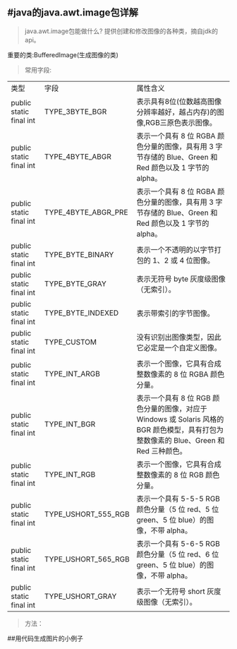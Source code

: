 #java的java.awt.image包详解
---
>java.awt.image包能做什么?
>提供创建和修改图像的各种类，摘自jdk的api。

重要的类:BufferedImage(生成图像的类)
>常用字段:
<table>
   <tr>
	  <td>类型</td>
      <td>字段</td>
      <td>属性含义</td>
   </tr>
   <tr>
	  <td>public static final int</td>
      <td>TYPE_3BYTE_BGR</td>
      <td>表示具有8位(位数越高图像分辨率越好，越占内存)的图像,RGB三原色表示图像。</td>  
   </tr>
	<tr>
	  <td>public static final int</td>
      <td>TYPE_4BYTE_ABGR</td>
      <td> 表示一个具有 8 位 RGBA 颜色分量的图像，具有用 3 字节存储的 Blue、Green 和 Red 颜色以及 1 字节的 alpha。</td>  
   </tr>
	<tr>
      <td>public static final int</td>
      <td>TYPE_4BYTE_ABGR_PRE</td>
      <td> 表示一个具有 8 位 RGBA 颜色分量的图像，具有用 3 字节存储的 Blue、Green 和 Red 颜色以及 1 字节的 alpha。</td>  
   </tr>
   <tr>
      <td>public static final int</td>
      <td>TYPE_BYTE_BINARY</td>
      <td>表示一个不透明的以字节打包的 1、2 或 4 位图像。</td>  
   </tr>
   <tr>
      <td>public static final int</td>
      <td>TYPE_BYTE_GRAY</td>
      <td>表示无符号 byte 灰度级图像（无索引）。</td>  
   </tr>
   <tr>
      <td>public static final int</td>
      <td>TYPE_BYTE_INDEXED</td>
      <td>表示带索引的字节图像。</td>  
   </tr>
   <tr>
      <td>public static final int</td>
      <td>TYPE_CUSTOM</td>
      <td>没有识别出图像类型，因此它必定是一个自定义图像。</td>  
   </tr>
   <tr>
      <td>public static final int</td>
      <td>TYPE_INT_ARGB</td>
      <td> 表示一个图像，它具有合成整数像素的 8 位 RGBA 颜色分量。</td>  
   </tr>
   <tr>
      <td>public static final int</td>
      <td>TYPE_INT_BGR</td>
      <td>表示一个具有 8 位 RGB 颜色分量的图像，对应于 Windows 或 Solaris 风格的 BGR 颜色模型，具有打包为整数像素的 Blue、Green 和 Red 三种颜色。</td>  
   </tr>
   <tr>
      <td>public static final int</td>
      <td>TYPE_INT_RGB</td>
      <td>表示一个图像，它具有合成整数像素的 8 位 RGB 颜色分量。</td>  
   </tr>
   <tr>
      <td>public static final int</td>
      <td>TYPE_USHORT_555_RGB</td>
      <td>表示一个具有 5-5-5 RGB 颜色分量（5 位 red、5 位 green、5 位 blue）的图像，不带 alpha。</td>  
   </tr>
   <tr>
      <td>public static final int</td>
      <td>TYPE_USHORT_565_RGB</td>
      <td>表示一个具有 5-6-5 RGB 颜色分量（5 位 red、6 位 green、5 位 blue）的图像，不带 alpha。</td>  
   </tr>
   <tr>
      <td>public static final int</td>
      <td>TYPE_USHORT_GRAY</td>
      <td>表示一个无符号 short 灰度级图像（无索引）。</td>  
   </tr>
</table>

>方法：





##用代码生成图片的小例子
```



```


